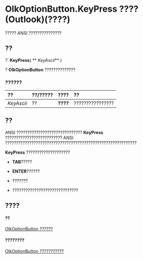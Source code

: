 
# OlkOptionButton.KeyPress ???? (Outlook)(????)

????? ANSI ???????????????


## ??

 _?_. **KeyPress**( ** _KeyAscii_** )

 _?_ **OlkOptionButton** ??????????????


### ??????



|**??**|**??/?????**|**????**|**??**|
|:-----|:-----|:-----|:-----|
| _KeyAscii_|??|**????**|????????????????|

## ??

ANSI ?????????????????????????????? **KeyPress** ?????????????????????????? ANSI ????????????????????????????????????????????????????????????

 **KeyPress** ????????????????????


-  **TAB**?????
    
-  **ENTER**??????
    
- ???????
    
- ??????????????????????????????
    



## ????


#### ??


[OlkOptionButton ??????](a7aab427-a2f0-a153-f558-c13559610c99.md)
#### ????????


[OlkOptionButton ???????????](http://msdn.microsoft.com/library/e5d545e6-496f-6a11-af73-faa3eb20647c%28Office.15%29.aspx)